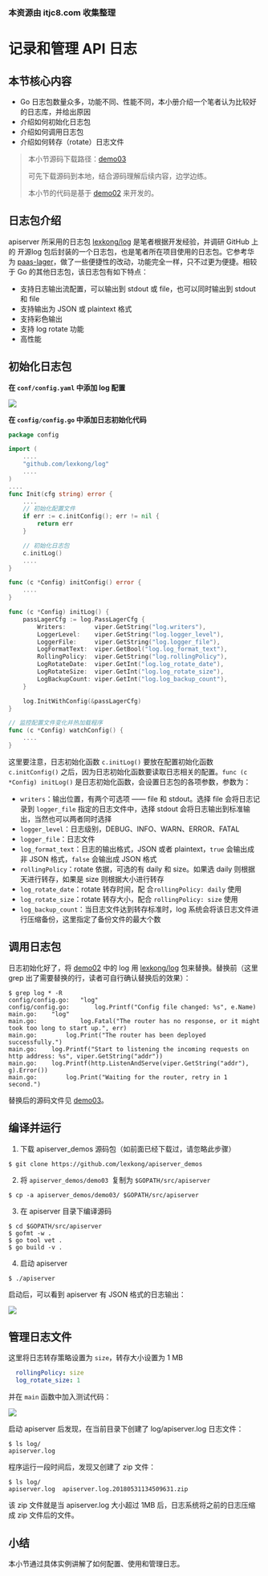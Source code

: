 ### 本资源由 itjc8.com 收集整理
# 记录和管理 API 日志

## 本节核心内容

+ Go 日志包数量众多，功能不同、性能不同，本小册介绍一个笔者认为比较好的日志库，并给出原因
+ 介绍如何初始化日志包
+ 介绍如何调用日志包
+ 介绍如何转存（rotate）日志文件

> 本小节源码下载路径：[demo03](https://github.com/lexkong/apiserver_demos/tree/master/demo03)
>
> 可先下载源码到本地，结合源码理解后续内容，边学边练。
>
> 本小节的代码是基于 [demo02](https://github.com/lexkong/apiserver_demos/tree/master/demo02) 来开发的。

## 日志包介绍

apiserver 所采用的日志包 [lexkong/log](https://github.com/lexkong/log) 是笔者根据开发经验，并调研 GitHub 上的 开源log 包后封装的一个日志包，也是笔者所在项目使用的日志包。它参考华为 [paas-lager](https://github.com/ServiceComb/paas-lager)，做了一些便捷性的改动，功能完全一样，只不过更为便捷。相较于 Go 的其他日志包，该日志包有如下特点：

+ 支持日志输出流配置，可以输出到 stdout 或 file，也可以同时输出到 stdout 和 file
+ 支持输出为 JSON 或 plaintext 格式
+ 支持彩色输出
+ 支持 log rotate 功能
+ 高性能

## 初始化日志包

**在 `conf/config.yaml` 中添加 log 配置**

![](https://user-gold-cdn.xitu.io/2018/5/31/163b436f7649e2e7?w=800&h=337&f=png&s=29514)

**在 `config/config.go` 中添加日志初始化代码**

```go
package config

import (
    ....
    "github.com/lexkong/log"
    ....
)
....
func Init(cfg string) error {
    ....
    // 初始化配置文件
    if err := c.initConfig(); err != nil {
        return err
    }

    // 初始化日志包
    c.initLog()
    ....
}

func (c *Config) initConfig() error {
    ....
}

func (c *Config) initLog() {
    passLagerCfg := log.PassLagerCfg {
        Writers:        viper.GetString("log.writers"),
        LoggerLevel:    viper.GetString("log.logger_level"),
        LoggerFile:     viper.GetString("log.logger_file"),
        LogFormatText:  viper.GetBool("log.log_format_text"),
        RollingPolicy:  viper.GetString("log.rollingPolicy"),
        LogRotateDate:  viper.GetInt("log.log_rotate_date"),
        LogRotateSize:  viper.GetInt("log.log_rotate_size"),
        LogBackupCount: viper.GetInt("log.log_backup_count"),
    }

    log.InitWithConfig(&passLagerCfg)
}  

// 监控配置文件变化并热加载程序
func (c *Config) watchConfig() {
    ....
}
```

这里要注意，日志初始化函数 `c.initLog()` 要放在配置初始化函数 `c.initConfig()` 之后，因为日志初始化函数要读取日志相关的配置。`func (c *Config) initLog()` 是日志初始化函数，会设置日志包的各项参数，参数为：

+ `writers`：输出位置，有两个可选项 —— file 和 stdout。选择 file 会将日志记录到 `logger_file` 指定的日志文件中，选择 stdout 会将日志输出到标准输出，当然也可以两者同时选择
+ `logger_level`：日志级别，DEBUG、INFO、WARN、ERROR、FATAL
+ `logger_file`：日志文件
+ `log_format_text`：日志的输出格式，JSON 或者 plaintext，`true` 会输出成非 JSON 格式，`false` 会输出成 JSON 格式
+ `rollingPolicy`：rotate 依据，可选的有 daily 和 size。如果选 daily 则根据天进行转存，如果是 size 则根据大小进行转存
+ `log_rotate_date`：rotate 转存时间，配 合`rollingPolicy: daily` 使用
+ `log_rotate_size`：rotate 转存大小，配合 `rollingPolicy: size` 使用
+ `log_backup_count`：当日志文件达到转存标准时，log 系统会将该日志文件进行压缩备份，这里指定了备份文件的最大个数

## 调用日志包

日志初始化好了，将 [demo02](https://github.com/lexkong/apiserver_demos/tree/master/demo02) 中的 log 用 [lexkong/log](https://github.com/lexkong/log) 包来替换。替换前（这里 grep 出了需要替换的行，读者可自行确认替换后的效果）：

```
$ grep log * -R
config/config.go:	"log"
config/config.go:		log.Printf("Config file changed: %s", e.Name)
main.go:	"log"
main.go:			log.Fatal("The router has no response, or it might took too long to start up.", err)
main.go:		log.Print("The router has been deployed successfully.")
main.go:	log.Printf("Start to listening the incoming requests on http address: %s", viper.GetString("addr"))
main.go:	log.Printf(http.ListenAndServe(viper.GetString("addr"), g).Error())
main.go:		log.Print("Waiting for the router, retry in 1 second.")
```

替换后的源码文件见 [demo03](https://github.com/lexkong/apiserver_demos/tree/master/demo03)。

## 编译并运行

1. 下载 apiserver_demos 源码包（如前面已经下载过，请忽略此步骤）

```
$ git clone https://github.com/lexkong/apiserver_demos
```

2. 将 `apiserver_demos/demo03 `复制为 `$GOPATH/src/apiserver`

```
$ cp -a apiserver_demos/demo03/ $GOPATH/src/apiserver
```

3. 在 apiserver 目录下编译源码

```
$ cd $GOPATH/src/apiserver
$ gofmt -w .
$ go tool vet .
$ go build -v .
```

4. 启动 apiserver

```
$ ./apiserver
```

启动后，可以看到 apiserver 有 JSON 格式的日志输出：

![](https://user-gold-cdn.xitu.io/2018/6/7/163d94888f441a2e?w=1738&h=281&f=png&s=38252)

## 管理日志文件

这里将日志转存策略设置为 `size`，转存大小设置为 1 MB

```yaml
  rollingPolicy: size
  log_rotate_size: 1
```

并在 `main` 函数中加入测试代码：

![](https://user-gold-cdn.xitu.io/2018/5/31/163b4bc062cc4033?w=1336&h=266&f=png&s=12866)


启动 apiserver 后发现，在当前目录下创建了 log/apiserver.log 日志文件：

```
$ ls log/
apiserver.log
```

程序运行一段时间后，发现又创建了 zip 文件：

```
$ ls log/
apiserver.log  apiserver.log.20180531134509631.zip
```

该 zip 文件就是当 apiserver.log 大小超过 1MB 后，日志系统将之前的日志压缩成 zip 文件后的文件。

## 小结

本小节通过具体实例讲解了如何配置、使用和管理日志。  